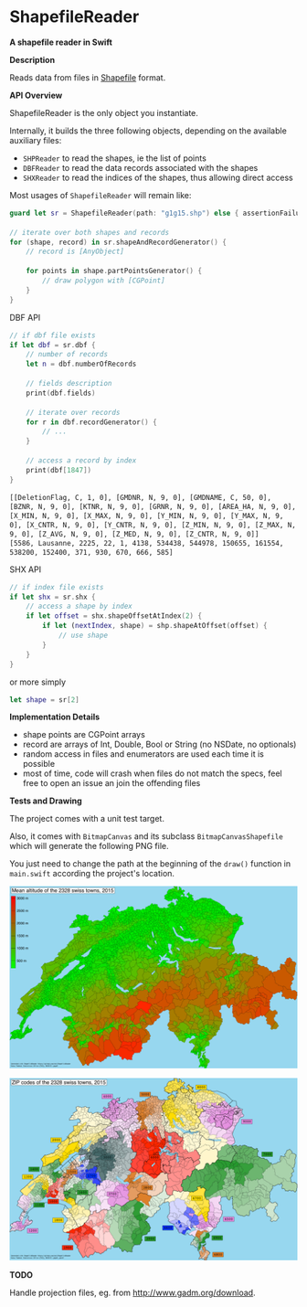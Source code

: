 # ShapefileReader
__A shapefile reader in Swift__

__Description__

Reads data from files in [Shapefile](https://en.wikipedia.org/wiki/Shapefile) format.

__API Overview__

ShapefileReader is the only object you instantiate.

Internally, it builds the three following objects, depending on the available auxiliary files:
- `SHPReader` to read the shapes, ie the list of points
- `DBFReader` to read the data records associated with the shapes
- `SHXReader` to read the indices of the shapes, thus allowing direct access

Most usages of `ShapefileReader` will remain like:

```swift
guard let sr = ShapefileReader(path: "g1g15.shp") else { assertionFailure() }

// iterate over both shapes and records
for (shape, record) in sr.shapeAndRecordGenerator() {
    // record is [AnyObject]

    for points in shape.partPointsGenerator() {
        // draw polygon with [CGPoint]
    }
}
```

DBF API

```swift
// if dbf file exists
if let dbf = sr.dbf {
    // number of records
    let n = dbf.numberOfRecords
    
    // fields description
    print(dbf.fields)
    
    // iterate over records
    for r in dbf.recordGenerator() {
        // ...
    }
    
    // access a record by index
    print(dbf[1847])
}
```

    [[DeletionFlag, C, 1, 0], [GMDNR, N, 9, 0], [GMDNAME, C, 50, 0], [BZNR, N, 9, 0], [KTNR, N, 9, 0], [GRNR, N, 9, 0], [AREA_HA, N, 9, 0], [X_MIN, N, 9, 0], [X_MAX, N, 9, 0], [Y_MIN, N, 9, 0], [Y_MAX, N, 9, 0], [X_CNTR, N, 9, 0], [Y_CNTR, N, 9, 0], [Z_MIN, N, 9, 0], [Z_MAX, N, 9, 0], [Z_AVG, N, 9, 0], [Z_MED, N, 9, 0], [Z_CNTR, N, 9, 0]]  
    [5586, Lausanne, 2225, 22, 1, 4138, 534438, 544978, 150655, 161554, 538200, 152400, 371, 930, 670, 666, 585]

SHX API

```swift
// if index file exists
if let shx = sr.shx {
    // access a shape by index
    if let offset = shx.shapeOffsetAtIndex(2) {
    	if let (nextIndex, shape) = shp.shapeAtOffset(offset) {
	        // use shape   	
    	}
    }
}
```

or more simply

```swift
let shape = sr[2]
```

__Implementation Details__

- shape points are CGPoint arrays
- record are arrays of Int, Double, Bool or String (no NSDate, no optionals)
- random access in files and enumerators are used each time it is possible
- most of time, code will crash when files do not match the specs, feel free to open an issue an join the offending files

__Tests and Drawing__

The project comes with a unit test target.

Also, it comes with `BitmapCanvas` and its subclass `BitmapCanvasShapefile` which will generate the following PNG file.

You just need to change the path at the beginning of the `draw()` function in `main.swift` according the project's location.

<a href="img/switzerland_altitude.png"><img src="img/switzerland_altitude.png" width="890" alt="Switzerland Altitude" /></a>

<a href="img/switzerland_zip.png"><img src="img/switzerland_zip.png" width="890" alt="Switzerland ZIP Codes" /></a>

__TODO__

Handle projection files, eg. from http://www.gadm.org/download.

